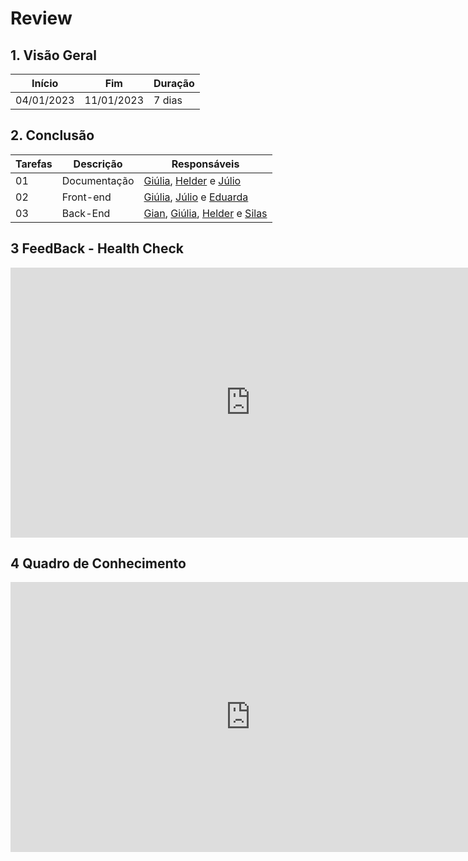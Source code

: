 # Review

## 1. Visão Geral
<!-- data de inicio da sprint
     data de finalização da sprint
     duraração da sprint
 -->
Início | Fim | Duração
------ | --- | -------
04/01/2023 | 11/01/2023 | 7 dias

## 2. Conclusão

<!-- descrever as issues que definimos para essa sprint e se foi concluida ou não -->
Tarefas | Descrição | Responsáveis
------ | --------- | -----------
01 | Documentação | [Giúlia](https://github.com/alcantaragiubs), [Helder](https://github.com/F1reFinger) e  [Júlio](https://github.com/Julio-eng) | Concluido
02 | Front-end | [Giúlia](https://github.com/alcantaragiubs), [Júlio](https://github.com/Julio-eng) e [Eduarda](https://github.com/erteduarda) | Concluido
03 | Back-End | [Gian](https://github.com/GianMedeiros), [Giúlia](https://github.com/alcantaragiubs), [Helder](https://github.com/F1reFinger) e [Silas](https://github.com/Silas-neres) | Concluido

## 3 FeedBack - Health Check
<iframe width="768" height="432" src="https://docs.google.com/spreadsheets/d/1-sWmWZ9fADGNUFFPdBJHccLhOLTYTjqHpMyFA5QReok/edit?usp=sharing" frameborder="0" scrolling="no" allowfullscreen></iframe>

## 4 Quadro de Conhecimento
<iframe width="768" height="432" src="https://docs.google.com/spreadsheets/d/1nwaQRzOxsx9KtklRxFmmDceBMDdRw3LBWdOYjTqYZwQ/edit?usp=sharing" frameborder="0" scrolling="no" allowfullscreen></iframe>